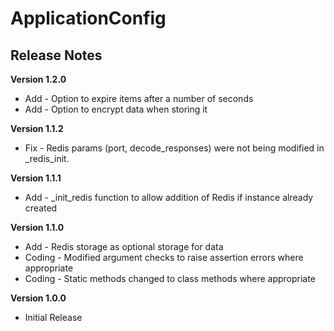 # ApplicationConfig
## Release Notes

__Version 1.2.0__
* Add - Option to expire items after a number of seconds
* Add - Option to encrypt data when storing it


__Version 1.1.2__
* Fix - Redis params (port, decode_responses) were not being modified in _redis_init.


__Version 1.1.1__
* Add - _init_redis function to allow addition of Redis if instance already created


__Version 1.1.0__
* Add - Redis storage as optional storage for data
* Coding - Modified argument checks to raise assertion errors where appropriate
* Coding - Static methods changed to class methods where appropriate


__Version 1.0.0__
* Initial Release
